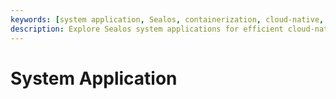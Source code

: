 ```yaml
---
keywords: [system application, Sealos, containerization, cloud-native, Kubernetes, application management, scalability, microservices, DevOps, cloud computing]
description: Explore Sealos system applications for efficient cloud-native containerization. Learn how to optimize application management and scalability in Kubernetes environments.
---
```


# System Application
